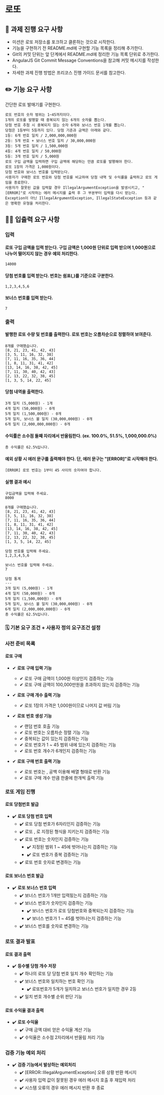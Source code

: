 # 로또

## 🔎 과제 진행 요구 사항
- 미션은 로또 저장소를 포크하고 클론하는 것으로 시작한다.
- 기능을 구현하기 전 README.md에 구현할 기능 목록을 정리해 추가한다.
- Git의 커밋 단위는 앞 단계에서 README.md에 정리한 기능 목록 단위로 추가한다.
- AngularJS Git Commit Message Conventions을 참고해 커밋 메시지를 작성한다.
- 자세한 과제 진행 방법은 프리코스 진행 가이드 문서를 참고한다.

## ✏️ 기능 요구 사항
간단한 로또 발매기를 구현한다.

```
로또 번호의 숫자 범위는 1~45까지이다.
1개의 로또를 발행할 때 중복되지 않는 6개의 숫자를 뽑는다.
당첨 번호 추첨 시 중복되지 않는 숫자 6개와 보너스 번호 1개를 뽑는다.
당첨은 1등부터 5등까지 있다. 당첨 기준과 금액은 아래와 같다.
1등: 6개 번호 일치 / 2,000,000,000원
2등: 5개 번호 + 보너스 번호 일치 / 30,000,000원
3등: 5개 번호 일치 / 1,500,000원
4등: 4개 번호 일치 / 50,000원
5등: 3개 번호 일치 / 5,000원
로또 구입 금액을 입력하면 구입 금액에 해당하는 만큼 로또를 발행해야 한다.
로또 1장의 가격은 1,000원이다.
당첨 번호와 보너스 번호를 입력받는다.
사용자가 구매한 로또 번호와 당첨 번호를 비교하여 당첨 내역 및 수익률을 출력하고 로또 게임을 종료한다.
사용자가 잘못된 값을 입력할 경우 IllegalArgumentException을 발생시키고, "[ERROR]"로 시작하는 에러 메시지를 출력 후 그 부분부터 입력을 다시 받는다.
Exception이 아닌 IllegalArgumentException, IllegalStateException 등과 같은 명확한 유형을 처리한다.
```

## 🤷🏻‍ 입출력 요구 사항
### 입력
#### 로또 구입 금액을 입력 받는다. 구입 금액은 1,000원 단위로 입력 받으며 1,000원으로 나누어 떨어지지 않는 경우 예외 처리한다.
```
14000
```
#### 당첨 번호를 입력 받는다. 번호는 쉼표(,)를 기준으로 구분한다.
```
1,2,3,4,5,6
```
#### 보너스 번호를 입력 받는다.
```
7
```

### 출력
#### 발행한 로또 수량 및 번호를 출력한다. 로또 번호는 오름차순으로 정렬하여 보여준다.
```
8개를 구매했습니다.
[8, 21, 23, 41, 42, 43]
[3, 5, 11, 16, 32, 38]
[7, 11, 16, 35, 36, 44]
[1, 8, 11, 31, 41, 42]
[13, 14, 16, 38, 42, 45]
[7, 11, 30, 40, 42, 43]
[2, 13, 22, 32, 38, 45]
[1, 3, 5, 14, 22, 45]
```

#### 당첨 내역을 출력한다.
```
3개 일치 (5,000원) - 1개
4개 일치 (50,000원) - 0개
5개 일치 (1,500,000원) - 0개
5개 일치, 보너스 볼 일치 (30,000,000원) - 0개
6개 일치 (2,000,000,000원) - 0개
```

#### 수익률은 소수점 둘째 자리에서 반올림한다. (ex. 100.0%, 51.5%, 1,000,000.0%)
```
총 수익률은 62.5%입니다.
```

#### 예외 상황 시 에러 문구를 출력해야 한다. 단, 에러 문구는 "[ERROR]"로 시작해야 한다.
 ```
[ERROR] 로또 번호는 1부터 45 사이의 숫자여야 합니다.
```

#### 실행 결과 예시
```
구입금액을 입력해 주세요.
8000

8개를 구매했습니다.
[8, 21, 23, 41, 42, 43]
[3, 5, 11, 16, 32, 38]
[7, 11, 16, 35, 36, 44]
[1, 8, 11, 31, 41, 42]
[13, 14, 16, 38, 42, 45]
[7, 11, 30, 40, 42, 43]
[2, 13, 22, 32, 38, 45]
[1, 3, 5, 14, 22, 45]

당첨 번호를 입력해 주세요.
1,2,3,4,5,6

보너스 번호를 입력해 주세요.
7

당첨 통계
---
3개 일치 (5,000원) - 1개
4개 일치 (50,000원) - 0개
5개 일치 (1,500,000원) - 0개
5개 일치, 보너스 볼 일치 (30,000,000원) - 0개
6개 일치 (2,000,000,000원) - 0개
총 수익률은 62.5%입니다.
```

### 🗓️ 기본 요구 조건 + 사용자 정의 요구조건 설정

### 사전 준비 목록
#### 로또 구매
- ✔ **로또 구매 입력 기능** 
  - ✔ 로또 구매 금액이 1,000원 이상인지 검증하는 기능
  - ✔ 로또 구매 금액이 100,000만원을 초과하지 않는지 검증하는 기능


- ✔ **로또 구매 개수 출력 기능**
  - ✔ 로또 1장의 가격은 1,000원이므로 나머지 값 버림 기능


- ✔ **로또 번호 생성 기능**
  - ✔ 랜덤 번호 호출 기능
  - ✔ 로또 번호는 오름차순 정렬 기능 기능
  - ✔ 중복되는 값이 있는지 검증하는 기능
  - ✔ 로또 번호가 1 ~ 45 범위 내에 있는지 검증하는 기능
  - ✔ 로또 번호 개수가 6개인지 검증하는 기능


- ✔ **로또 구매 번호 출력 기능**
  - ✔ 로또 번호는 , 공백 이용해 배열 형태로 반환 기능
  - ✔ 로또 구매 개수 만큼 한줄에 한개씩 출력 기능

### 로또 게임 진행 
#### 로또 당첨번호 발급
- ✔️ **로또 당첨 번호 입력**
  - ✔️ 로또 당첨 번호가 6자리인지 검증하는 기능
  - ✔️ 로또 , 로 지정된 형식을 지키는지 검증하는 기능
  - ✔️ 로또 번호는 숫자인지 검증하는 기능
    - ✔️ 지정된 범위 1 ~ 45에 벗어나는지 검증하는 기능
    - ✔️ 로또 번호가 중복 검증하는 기능
  - ✔️ 로또 번호 숫자로 변경하는 기능

#### 로또 보너스 번호 발급
- ✔️ **로또 보너스 번호 입력**
  - ✔️ 보너스 번호가 1개만 입력됬는지 검증하는 기능
  - ✔️ 보너스 번호가 숫자인지 검증하는 기능
    - ✔️ 보너스 번호가 로또 당첨번호와 중복되는지 검증하는 기능
    - ✔️ 보너스 번호가 1 ~ 45를 벗어나는지 검증하는 기능
  - ✔️ 보너스 번호를 숫자로 변경하는 기능

### 로또 결과 발표
#### 로또 결과 출력
- ✔️ **등수별 당첨 개수 저장**
  - ✔️ 하나의 로또 당 당첨 번호 일치 개수 확인하는 기능
  - ✔️ 보너스 번호와 일치하는 번호 확인 기능
    - ✔️ 로또번호가 5개가 일치하고 보너스 번호가 일치한 경우 2등
  - ✔️ 일치 번호 개수별 순위 판단 기능

#### 로또 수익율 결과 출력
- ✔️ **로또 수익율**
  - ✔️ 구매 금액 대비 얻은 수익율 계산 기능
  - ✔️ 수익율은 소수점 2자리에서 반올림 처리 기능


### 검증 기능 예외 처리 
- ✔️ **검증 기능에서 발상하는 예외처리**
  - ✔️ [ERROR::IllegalArgumentException] 오류 상황 반환 메시지
  - ✔️ 사용자 입력 값이 잘못된 경우 에러 메시지 호출 후 재입력 처리
  - ✔️ 시스템 오류의 경우 에러 메시지 반환 후 종료